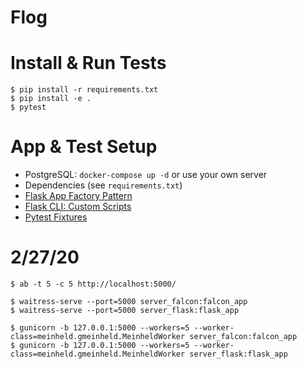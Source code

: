 # Flog

# Install & Run Tests

```
$ pip install -r requirements.txt
$ pip install -e .
$ pytest
```

# App & Test Setup

* PostgreSQL: `docker-compose up -d` or use your own server
* Dependencies (see `requirements.txt`)
* [Flask App Factory Pattern](https://flask.palletsprojects.com/en/1.1.x/patterns/appfactories/)
* [Flask CLI: Custom Scripts](https://flask.palletsprojects.com/en/1.1.x/cli/#custom-scripts)
* [Pytest Fixtures](https://docs.pytest.org/en/latest/fixture.html)


# 2/27/20

```
$ ab -t 5 -c 5 http://localhost:5000/

$ waitress-serve --port=5000 server_falcon:falcon_app
$ waitress-serve --port=5000 server_flask:flask_app

$ gunicorn -b 127.0.0.1:5000 --workers=5 --worker-class=meinheld.gmeinheld.MeinheldWorker server_falcon:falcon_app
$ gunicorn -b 127.0.0.1:5000 --workers=5 --worker-class=meinheld.gmeinheld.MeinheldWorker server_flask:flask_app
```
